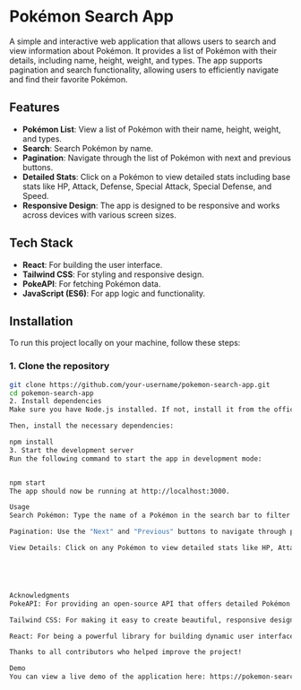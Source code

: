 # Pokémon Search App

A simple and interactive web application that allows users to search and view information about Pokémon. It provides a list of Pokémon with their details, including name, height, weight, and types. The app supports pagination and search functionality, allowing users to efficiently navigate and find their favorite Pokémon.

## Features

- **Pokémon List**: View a list of Pokémon with their name, height, weight, and types.
- **Search**: Search Pokémon by name.
- **Pagination**: Navigate through the list of Pokémon with next and previous buttons.
- **Detailed Stats**: Click on a Pokémon to view detailed stats including base stats like HP, Attack, Defense, Special Attack, Special Defense, and Speed.
- **Responsive Design**: The app is designed to be responsive and works across devices with various screen sizes.

## Tech Stack

- **React**: For building the user interface.
- **Tailwind CSS**: For styling and responsive design.
- **PokeAPI**: For fetching Pokémon data.
- **JavaScript (ES6)**: For app logic and functionality.

## Installation

To run this project locally on your machine, follow these steps:

### 1. Clone the repository

```bash
git clone https://github.com/your-username/pokemon-search-app.git
cd pokemon-search-app
2. Install dependencies
Make sure you have Node.js installed. If not, install it from the official website.

Then, install the necessary dependencies:

npm install
3. Start the development server
Run the following command to start the app in development mode:


npm start
The app should now be running at http://localhost:3000.

Usage
Search Pokémon: Type the name of a Pokémon in the search bar to filter the list.

Pagination: Use the "Next" and "Previous" buttons to navigate through pages of Pokémon.

View Details: Click on any Pokémon to view detailed stats like HP, Attack, Defense, etc.





Acknowledgments
PokeAPI: For providing an open-source API that offers detailed Pokémon data.

Tailwind CSS: For making it easy to create beautiful, responsive designs.

React: For being a powerful library for building dynamic user interfaces.

Thanks to all contributors who helped improve the project!

Demo
You can view a live demo of the application here: https://pokemon-search-card.netlify.app/.








